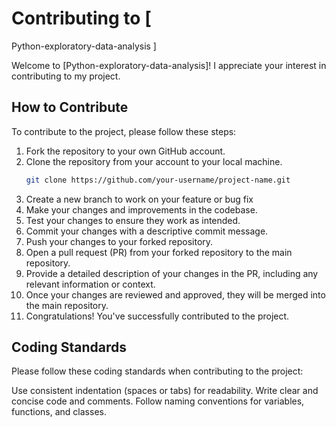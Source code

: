 # Contributing to [
Python-exploratory-data-analysis
]

Welcome to [Python-exploratory-data-analysis]! I appreciate your interest in contributing to my project. 

## How to Contribute

To contribute to the project, please follow these steps:

1. Fork the repository to your own GitHub account.
2. Clone the repository from your account to your local machine.
   ```bash
   git clone https://github.com/your-username/project-name.git
3. Create a new branch to work on your feature or bug fix
4. Make your changes and improvements in the codebase.
5. Test your changes to ensure they work as intended.
6. Commit your changes with a descriptive commit message.
7. Push your changes to your forked repository.
8. Open a pull request (PR) from your forked repository to the main repository.
9. Provide a detailed description of your changes in the PR, including any relevant information or context.
10. Once your changes are reviewed and approved, they will be merged into the main repository.
11. Congratulations! You've successfully contributed to the project.

## Coding Standards
Please follow these coding standards when contributing to the project:

Use consistent indentation (spaces or tabs) for readability.
Write clear and concise code and comments.
Follow naming conventions for variables, functions, and classes.

